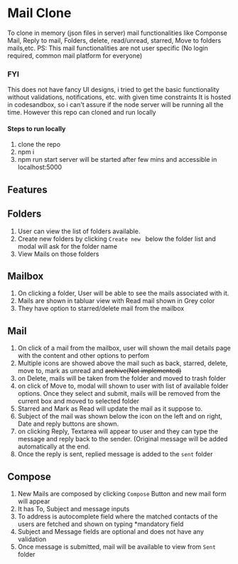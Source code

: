 # Mail Clone

To clone in memory (json files in server) mail functionalities like Componse Mail, Reply to mail, Folders, delete, read/unread, starred, Move to folders mails,etc.
PS: This mail functionalities are not user specific (No login required, common mail platform for everyone)

### FYI
  This does not have fancy UI designs, i tried to get the basic functionality without validations, notifications, etc. with given time constraints
  It is hosted in codesandbox, so i can't assure if the node server will be running all the time. However this repo can cloned and run locally
  #### Steps to run locally
  1) clone the repo
  2) npm i
  3) npm run start
  server will be started after few mins and accessible in localhost:5000
    
 ## Features

## Folders
1) User can view the list of folders available. 
2) Create new folders by clicking `Create new ` below the folder list and modal will ask for the folder name
3) View Mails on those folders

## Mailbox
1) On clicking a folder, User will be able to see the mails associated with it.
2) Mails are shown in tabluar view with Read mail shown in Grey color
3) They have option to starred/delete mail from the mailbox


## Mail
1) On click of a mail from the mailbox, user will shown the mail details page with the content and other options to perfom
2) Multiple icons are showed above the mail such as back, starred, delete, move to, mark as unread and ~~archive(Not implemented)~~ 
3) on Delete, mails will be taken from the folder and moved to trash folder
4) on click of Move to, modal will shown to user with list of available folder options. Once they select and submit, mails will be removed from the current box and moved to selected folder
5) Starred and Mark as Read will update the mail as it suppose to.
6) Subject of the mail was shown below the icon on the left and on right, Date and reply buttons are shown.
7) on clicking Reply, Textarea will appear to user and they can type the message and reply back to the sender. (Original message will be added automatically at the end.
8) Once the reply is sent, replied message is added to the `sent` folder 


## Compose
1) New Mails are composed by clicking `Compose` Button and new mail form will appear
2) It has To, Subject and message inputs
3) To address is autocomplete field where the matched contacts of the users are fetched and shown on typing *mandatory field
4) Subject and Message fields are optional and does not have any validation
5) Once message is submitted, mail will be available to view from `Sent` folder

